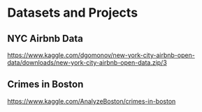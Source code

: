 # Datasets and Projects



## NYC Airbnb Data

https://www.kaggle.com/dgomonov/new-york-city-airbnb-open-data/downloads/new-york-city-airbnb-open-data.zip/3



## Crimes in Boston

https://www.kaggle.com/AnalyzeBoston/crimes-in-boston



